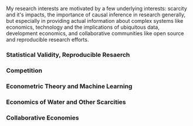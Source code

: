 My research interests are motivated by a few underlying interests: scarcity and it's impacts, the importance of causal inference in research generally, but especially in providing actual information about complex systems like economics, technology and the implications of ubiquitous data, development economics, and collaborative communities like open source and reproducible research efforts.

### Statistical Validity, Reproducible Resaerch

### Competition

### Econometric Theory and Machine Learning

### Economics of Water and Other Scarcities

### Collaborative Economies
